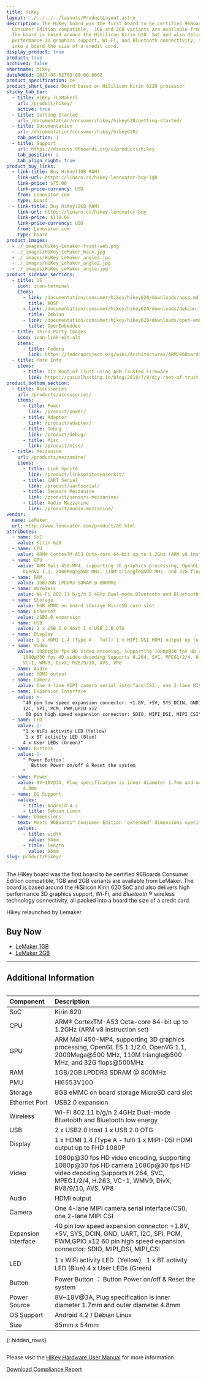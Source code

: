 ```yaml
---
title: HiKey
layout: ../../../../layouts/ProductLayout.astro
description: The HiKey board was the first board to be certified 96Boards
  Consumer Edition compatible,  1GB and 2GB variants are available from LeMaker.
  The board is based around the HiSilicon Kirin 620  SoC and also delivers high
  performance 3D graphics support, Wi-Fi, and Bluetooth connectivity, all packed
  into a board the size of a credit card.
display_product: true
product: true
archived: false
shortname: hikey
dateAdded: 2017-08-02T09:00:00.000Z
product_specification: ce
product_short_desc: Board based on HiSilicon Kirin 6220 processor
sticky_tab_bar:
  - title: HiKey (LeMaker)
    url: /product/hikey/
    active: true
  - title: Getting Started
    url: /documentation/consumer/hikey/hikey620/getting-started/
  - title: Documentation
    url: /documentation/consumer/hikey/hikey620/
    tab_position: 1
  - title: Support
    url: https://discuss.96boards.org/c/products/hikey
    tab_position: 2
    tab_align_right: true
product_buy_links:
  - link-title: Buy HiKey(1GB RAM)
    link-url: https://linaro.co/hikey-lenovator-buy-1gb
    link-price: $75.00
    link-price-currency: USD
    from: Lenovator.com
    type: board
  - link-title: Buy HiKey(2GB RAM)
    link-url: https://linaro.co/hikey-lenovator-buy
    link-price: $119.00
    link-price-currency: USD
    from: Lenovator.com
    type: board
product_images:
  - ./_images/Hikey-Lemaker-front-web.png
  - ./_images/HiKey_LeMaker_back.jpg
  - ./_images/HiKey_LeMaker_angle3.jpg
  - ./_images/HiKey_LeMaker_angle2.jpg
  - ./_images/HiKey_LeMaker_angle.jpg
product_sidebar_sections:
  - title: OS
    icon: icon-terminal
    items:
      - link: /documentation/consumer/hikey/hikey620/downloads/aosp.md.html
        title: AOSP
      - link: /documentation/consumer/hikey/hikey620/downloads/debian.md.html
        title: Debian
      - link: /documentation/consumer/hikey/hikey620/downloads/open-embedded.md.html
        title: OpenEmbedded
  - title: Third Party Images
    icon: icon-link-ext-alt
    items:
      - title: Fedora
        link: https://fedoraproject.org/wiki/Architectures/ARM/96Boards
  - title: More Info
    items:
      - title: DIY Root of Trust using ARM Trusted Firmware
        link: https://casualhacking.io/blog/2018/7/8/diy-root-of-trust-using-arm-trusted-firmware-on-the-96boards-hikey
product_bottom_section:
  - title: Accessories
    url: /products/accessories/
    items:
      - title: Power
        link: /product/power/
      - title: Adapter
        link: /product/adapter/
      - title: Debug
        link: /product/debug/
      - title: Misc
        link: /product/misc/
  - title: Mezzanine
    url: /products/mezzanine/
    items:
      - title: Link Sprite
        link: /product/linkspritesensorkit/
      - title: UART Serial
        link: /product/uartserial/
      - title: Sensors Mezzanine
        link: /product/sensors-mezzanine/
      - title: Audio Mezzanine
        link: /product/audio-mezzanine/
vendor:
  name: LeMaker
  url: http://www.lenovator.com/product/86.html
attributes:
  - name: SoC
    value: Kirin 620
  - name: CPU
    value: ARM® CortexTM-A53 Octa-core 64-bit up to 1.2GHz (ARM v8 instruction set)
  - name: GPU
    value: ARM Mali 450-MP4, supporting 3D graphics processing, OpenGL ES 1.1/2.0,
      OpenVG 1.1, 2000Mega@500 MHz, 110M triangle@500 MHz, and 32G flops@500MHz
  - name: RAM
    value: 1GB/2GB LPDDR3 SDRAM @ 800MHz
  - name: Wireless
    value: Wi-Fi 802.11 b/g/n 2.4GHz Dual-mode Bluetooth and Bluetooth low energy
  - name: Storage
    value: 8GB eMMC on board storage MicroSD card slot
  - name: Ethernet
    value: USB2.0 expansion
  - name: USB
    value: 2 x USB 2.0 Host 1 x USB 2.0 OTG
  - name: Display
    value: 1 x HDMI 1.4 (Type A - full) 1 x MIPI-DSI HDMI output up to FHD 1080P
  - name: Video
    value: 1080p@30 fps HD video encoding, supporting 1080p@30 fps HD camera
      1080p@30 fps HD video decoding Supports H.264, SVC, MPEG1/2/4, H.263,
      VC-1, WMV9, DivX, RV8/9/10, AVS, VP8
  - name: Audio
    value: HDMI output
  - name: Camera
    value: One 4-lane MIPI camera serial interface(CSI), one 2-lane MIPI CSI
  - name: Expansion Interface
    value: >-
      "40 pin low speed expansion connector: +1.8V, +5V, SYS_DCIN, GND, UART,
      I2C, SPI, PCM, PWM,GPIO x12
       60 pin high speed expansion connector: SDIO, MIPI_DSI, MIPI_CSI"
  - name: LED
    value: |-
      "1 x WiFi activity LED（Yellow）
       1 x BT activity LED (Blue)
      4 x User LEDs (Green)"
  - name: Buttons
    value: |-
      " Power Button：
         Button Power on/off & Reset the system
      "
  - name: Power
    value: 8V~18V@3A, Plug specification is inner diameter 1.7mm and outer diameter
      4.8mm
  - name: OS Support
    values:
      - title: Android 4.2
      - title: Debian Linux
  - name: Dimensions
    text: Meets 96Boards™ Consumer Edition ’extended’ dimensions specifications.
    values:
      - title: width
        value: 54mm
      - title: length
        value: 85mm
slug: product/hikey/
---
```

The HiKey board was the first board to be certified 96Boards Consumer Edition compatible,  1GB and 2GB variants are available from LeMaker. The board is based
around the HiSilicon Kirin 620  SoC and also delivers high performance 3D graphics support, Wi-Fi, and _Bluetooth_ ® wireless technology connectivity, all packed into a board the size
of a credit card.

Hikey relaunched by Lemaker

## Buy Now

- [LeMaker 1GB](http://linaro.co/hikey-lenovator-buy-1gb)
- [LeMaker 2GB](http://linaro.co/hikey-lenovator-buy)

***

## Additional Information
<div style="overflow-x:scroll;" markdown="1">


|   Component          |   Description                                                                                    |
|:---------------------|:-------------------------------------------------------------------------------------------------|
|  SoC                 | Kirin 620                                                                                        |
|  CPU                 | ARM® CortexTM-A53 Octa-core 64-bit up to 1.2GHz (ARM v8 instruction set)                         |
|  GPU                 | ARM Mali 450-MP4, supporting 3D graphics processing, OpenGL ES 1.1/2.0, OpenVG 1.1, 2000Mega@500 MHz, 110M triangle@500 MHz, and 32G flops@500MHz                                                                                    |
|  RAM                 | 1GB/2GB LPDDR3 SDRAM @ 800MHz                                                                    |
|  PMU                 | HI6553V100                                                                                       |
|  Storage             | 8GB eMMC on board storage MicroSD card slot	                                                     |
|  Ethernet Port       | USB2.0 expansion                                                                                 |
|  Wireless            | Wi-Fi 802.11 b/g/n 2.4GHz Dual-mode Bluetooth and Bluetooth low energy                           |
|  USB                 | 2 x USB2.0 Host 1 x USB 2.0 OTG                                                                  |
|  Display             | 1 x HDMI 1.4 (Type A - full) 1 x MIPI-DSI HDMI output up to FHD 1080P                            |
|  Video               | 1080p@30 fps HD video encoding, supporting 1080p@30 fps HD camera 1080p@30 fps HD video decoding Supports H.264, SVC, MPEG1/2/4, H.263, VC-1, WMV9, DivX, RV8/9/10, AVS, VP8                                                        |
|  Audio               | HDMI output                                                                                      |
|  Camera              | One 4-lane MIPI camera serial interface(CSI), one 2-lane MIPI CSI                                |
|  Expansion Interface | 40 pin low speed expansion connector: +1.8V, +5V, SYS_DCIN, GND, UART, I2C, SPI, PCM, PWM,GPIO x12 60 pin high speed expansion connector:   SDIO, MIPI_DSI, MIPI_CSI                                                                |
|  LED                 | 1 x WiFi activity LED（Yellow） 1 x BT  activity LED (Blue) 4 x User LEDs (Green)                |
|  Button              | Power Button ： Button Power on/off & Reset the system                                           |
|  Power Source        | 8V~18V@3A, Plug specification is inner diameter 1.7mm and outer diameter 4.8mm                   |
|  OS Support          | Android 4.2 / Debian Linux                                                                       |
|  Size                | 85mm x 54mm                                                                                      |
{:.hidden_rows}

</div>

Please visit the [HiKey Hardware User Manual](https://github.com/96boards/documentation/blob/master/consumer/hikey/hikey620/hardware-docs/hardware-user-manual.md) for more information

<a href="/documentation/consumer/hikey/hikey620/hardware-docs/files/compliance-hikey.pdf" class="btn blog-read-more-btn center-block">Download Compliance Report</a>
